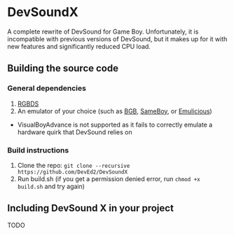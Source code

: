# DevSoundX
A complete rewrite of DevSound for Game Boy. Unfortunately, it is incompatible with previous versions of DevSound, but it makes up for it with new features and significantly reduced CPU load.

## Building the source code

### General dependencies

1. [RGBDS](https://github.com/gbdev/rgbds)
2. An emulator of your choice (such as [BGB](https://bgb.bircd.org), [SameBoy](https://sameboy.github.io), or [Emulicious](https://emulicious.net))
- VisualBoyAdvance is not supported as it fails to correctly emulate a hardware quirk that DevSound relies on

### Build instructions
1. Clone the repo: `git clone --recursive https://github.com/DevEd2/DevSoundX`
2. Run build.sh (if you get a permission denied error, run `chmod +x build.sh` and try again)

## Including DevSound X in your project
TODO
